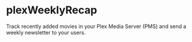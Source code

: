 # plexWeeklyRecap
Track recently added movies in your Plex Media Server (PMS) and send a weekly newsletter to your users.
